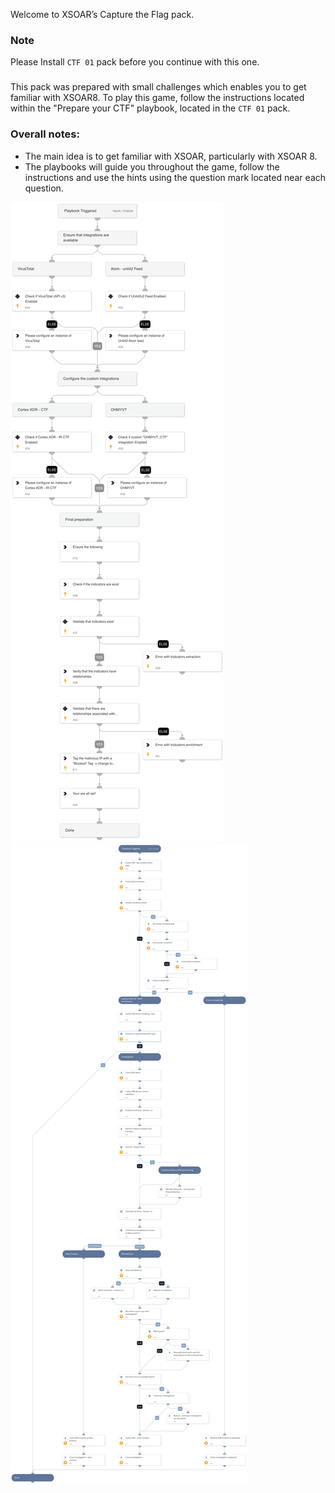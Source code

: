 Welcome to XSOAR’s Capture the Flag pack.


###
 ### **Note**

Please Install `CTF 01` pack before you continue with this one.
###


This pack was prepared with small challenges which enables you to get familiar with XSOAR8.
To play this game, follow the instructions located within the "Prepare your CTF" playbook, located in the `CTF 01` pack.

### Overall notes:  
- The main idea is to get familiar with XSOAR, particularly with XSOAR 8.
- The playbooks will guide  you throughout the game, follow the instructions and use the hints using the question mark located near each question.

![Prepare Your CTF](https://github.com/demisto/content/raw/5dbcb964209b0bab7d4cb7e416d95b8e50600ac6/Packs/ctf01/doc_files/playbook-Prepare_your_CTF.png)
![Cortex XDR incident handling v3](https://raw.githubusercontent.com/demisto/content/master/Packs/CortexXDR/doc_files/Cortex_XDR_incident_handling_v3.png)




